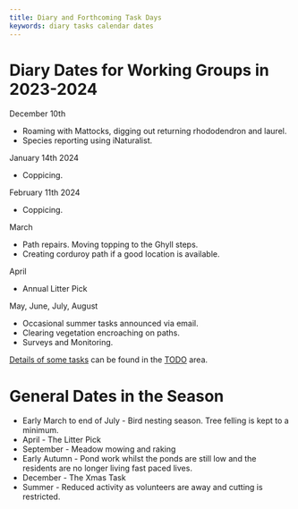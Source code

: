 ```yaml
---
title: Diary and Forthcoming Task Days
keywords: diary tasks calendar dates
---
```


# Diary Dates for Working Groups in 2023-2024

December 10th
- Roaming with Mattocks, digging out returning rhododendron and laurel. 
- Species reporting using iNaturalist. 

January 14th 2024 
- Coppicing. 

February 11th 2024 
- Coppicing.

March 
- Path repairs. Moving topping to the Ghyll steps.
- Creating corduroy path if a good location is available.

April 
- Annual Litter Pick

May, June, July, August 
- Occasional summer tasks announced via email. 
- Clearing vegetation encroaching on paths. 
- Surveys and Monitoring.


[Details of some tasks](/#TODO/Tasks) can be found in the [TODO](/#TODO/Home) area.


# General Dates in the Season

* Early March to end of July - Bird nesting season. Tree felling is kept to a minimum.
* April - The Litter Pick
* September - Meadow mowing and raking
* Early Autumn - Pond work whilst the ponds are still low and the residents are no longer living fast paced lives.
* December - The Xmas Task
* Summer - Reduced activity as volunteers are away and cutting is restricted.

